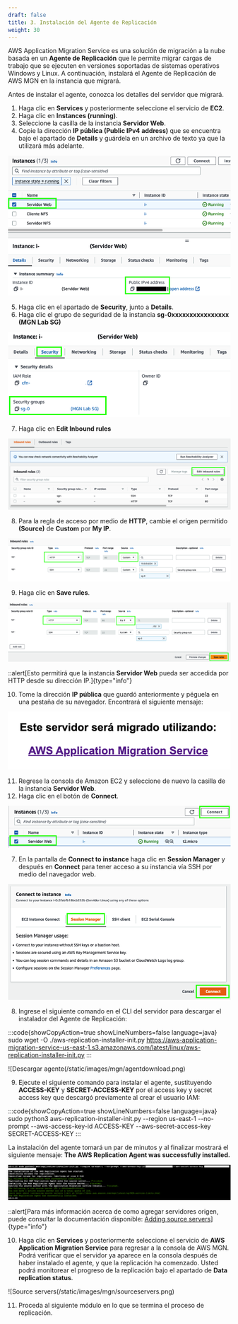 ```yaml
---
draft: false
title: 3. Instalación del Agente de Replicación
weight: 30
---
```

AWS Application Migration Service es una solución de migración a la nube basada en un **Agente de Replicación** que le permite migrar cargas de trabajo que se ejecuten en versiones soportadas de sistemas operativos Windows y Linux. A continuación, instalará el Agente de Replicación de AWS MGN en la instancia que migrará.

Antes de instalar el agente, conozca los detalles del servidor que migrará.

1. Haga clic en **Services** y posteriormente seleccione el servicio de **EC2**.
2. Haga clic en **Instances (running)**.
3. Seleccione la casilla de la instancia **Servidor Web**.
4. Copie la dirección **IP pública (Public IPv4 address)** que se encuentra bajo el apartado de **Details** y guárdela en un archivo de texto ya que la utilizará más adelante.

![Details - Copy Public IP Address](/static/images/mgn/publicipaddress.png)

5. Haga clic en el apartado de **Security**, junto a **Details**.
6. Haga clic el grupo de seguridad de la instancia **sg-0xxxxxxxxxxxxxxxx (MGN Lab SG)**

![Security - Security groups](/static/images/mgn/securitygroups.png)

7. Haga clic en **Edit Inbound rules**

![Edit Inbound rules](/static/images/mgn/editinboundrules.png)

8. Para la regla de acceso por medio de **HTTP**, cambie el origen permitido **(Source)** de **Custom** por **My IP**.

![Source - Custom source](/static/images/mgn/customsource.png)

9. Haga clic en **Save rules**.

![Source - My IP](/static/images/mgn/httpmyip.png)

::alert[Esto permitirá que la instancia **Servidor Web** pueda ser accedida por HTTP desde su dirección IP.]{type="info"}

10. Tome la dirección **IP pública** que guardó anteriormente y péguela en una pestaña de su navegador. Encontrará el siguiente mensaje:

![Este servidor será migrado utilizando AWS Application Migration Service](/static/images/mgn/seramigrado.png)

 
11. Regrese la consola de Amazon EC2 y seleccione de nuevo la casilla de la instancia **Servidor Web**.
12. Haga clic en el botón de **Connect**.

![Connect to Web Server](/static/images/mgn/connect1.png)

7. En la pantalla de **Connect to instance** haga clic en **Session Manager** y después en **Connect** para tener acceso a su instancia vía SSH por medio del navegador web.

![Connect to Web Server](/static/images/mgn/connect2.png)

8. Ingrese el siguiente comando en el CLI del servidor para descargar el instalador del Agente de Replicación:

:::code{showCopyAction=true showLineNumbers=false language=java}
sudo wget -O ./aws-replication-installer-init.py https://aws-application-migration-service-us-east-1.s3.amazonaws.com/latest/linux/aws-replication-installer-init.py
:::

![Descargar agente(/static/images/mgn/agentdownload.png)

9. Ejecute el siguiente comando para instalar el agente, sustituyendo **ACCESS-KEY** y **SECRET-ACCESS-KEY** por el access key y secret access key que descargó previamente al crear el usuario IAM:

:::code{showCopyAction=true showLineNumbers=false language=java}
sudo python3 aws-replication-installer-init.py --region us-east-1 --no-prompt --aws-access-key-id ACCESS-KEY --aws-secret-access-key SECRET-ACCESS-KEY
:::

La instalación del agente tomará un par de minutos y al finalizar mostrará el siguiente mensaje: **The AWS Replication Agent was successfully installed.**

![Agent Installation](/static/images/mgn/agentinstallation.png)

::alert[Para más información acerca de como agregar servidores origen, puede consultar la documentación disponible: [Adding source servers](https://docs.aws.amazon.com/mgn/latest/ug/adding-servers.html)]{type="info"}

10. Haga clic en **Services** y posteriormente seleccione el servicio de **AWS Application Migration Service** para regresar a la consola de AWS MGN. Podrá verificar que el servidor ya aparece en la consola después de haber instalado el agente, y que la replicación ha comenzado. Usted podrá monitorear el progreso de la replicación bajo el apartado de **Data replication status**.

![Source servers(/static/images/mgn/sourceservers.png)

11. Proceda al siguiente módulo en lo que se termina el proceso de replicación.